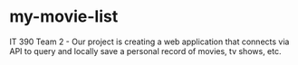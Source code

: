# my-movie-list
IT 390 Team 2 - Our project is creating a web application that connects via API to query and locally save a personal record of movies, tv shows, etc.
